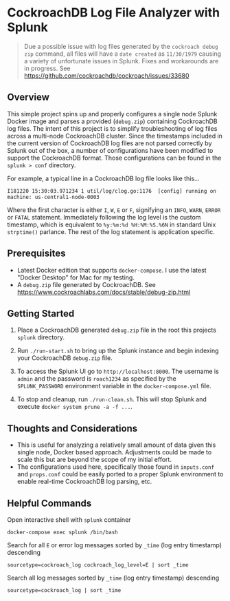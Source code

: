 # CockroachDB Log File Analyzer with Splunk

> Due a possible issue with log files generated by the `cockroach debug zip` command, all files will have a `date created` as `11/30/1979` causing a variety of unfortunate issues in Splunk.  Fixes and workarounds are in progress.  See https://github.com/cockroachdb/cockroach/issues/33680

## Overview

This simple project spins up and properly configures a single node Splunk Docker image and parses a provided (`debug.zip`) containing CockroachDB log files.  The intent of this project is to simplify troubleshooting of log files across a multi-node CockroachDB cluster. Since the timestamps included in the current version of CockroachDB log files are not parsed correctly by Splunk out of the box, a number of configurations have been modified to support the CockroachDB format.  Those configurations can be found in the `splunk > conf` directory.

For example, a typical line in a CockroachDB log file looks like this...
```
I181220 15:30:03.971234 1 util/log/clog.go:1176  [config] running on machine: us-central1-node-0003
```

Where the first character is either `I`, `W`, `E` or `F`, signifying an `INFO`, `WARN`, `ERROR` or `FATAL` statement.  Immediately following the log level is the custom timestamp, which is equivalent to `%y:%m:%d %H:%M:%S.%6N` in standard Unix `strptime()` parlance.  The rest of the log statement is application specific.

## Prerequisites
* Latest Docker edition that supports `docker-compose`.  I use the latest "Docker Desktop" for Mac for my testing.
* A `debug.zip` file generated by CockroachDB.  See https://www.cockroachlabs.com/docs/stable/debug-zip.html

## Getting Started
1) Place a CockroachDB generated `debug.zip` file in the root this projects `splunk` directory.

2) Run `./run-start.sh` to bring up the Splunk instance and begin indexing your CockroachDB `debug.zip` file.

3) To access the Splunk UI go to `http://localhost:8000`.  The username is `admin` and the password is `roach1234` as specified by the `SPLUNK_PASSWORD` environment variable in the `docker-compose.yml` file.

4) To stop and cleanup, run `./run-clean.sh`.  This will stop Splunk and execute `docker system prune -a -f ...`.

## Thoughts and Considerations
* This is useful for analyzing a relatively small amount of data given this single node, Docker based approach.  Adjustments could be made to scale this but are beyond the scope of my initial effort.
* The configurations used here, specifically those found in `inputs.conf` and `props.conf` could be easily ported to a proper Splunk environment to enable real-time CockroachDB log parsing, etc.

## Helpful Commands
Open interactive shell with `splunk` container
```
docker-compose exec splunk /bin/bash
```

Search for all `E` or error log messages sorted by `_time` (log entry timestamp) descending
```
sourcetype=cockroach_log cockroach_log_level=E | sort _time
```

Search all log messages sorted by `_time` (log entry timestamp) descending 
```
sourcetype=cockroach_log | sort _time
```
